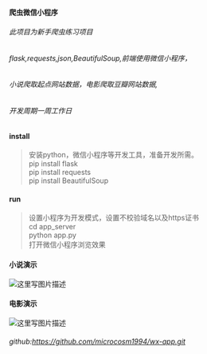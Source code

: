 #### 爬虫微信小程序
###### 此项目为新手爬虫练习项目
###### flask,requests,json,BeautifulSoup,前端使用微信小程序，
###### 小说爬取起点网站数据，电影爬取豆瓣网站数据,
###### 开发周期一周工作日
#### install
> 安装python，微信小程序等开发工具，准备开发所需。<br>
> pip install flask<br>
> pip install requests<br>
> pip install BeautifulSoup<br>
#### run
> 设置小程序为开发模式，设置不校验域名以及https证书<br>
> cd app_server<br>
> python app.py<br>
> 打开微信小程序浏览效果<br>
#### 小说演示
![这里写图片描述](https://img-blog.csdn.net/20180422204432705?watermark/2/text/aHR0cHM6Ly9ibG9nLmNzZG4ubmV0L3FxXzM5MDgxOTc0/font/5a6L5L2T/fontsize/400/fill/I0JBQkFCMA==/dissolve/70)
#### 电影演示
![这里写图片描述](https://img-blog.csdn.net/20180422204454878?watermark/2/text/aHR0cHM6Ly9ibG9nLmNzZG4ubmV0L3FxXzM5MDgxOTc0/font/5a6L5L2T/fontsize/400/fill/I0JBQkFCMA==/dissolve/70)
###### github:<a href="https://github.com/microcosm1994/wx-app.git">https://github.com/microcosm1994/wx-app.git</a>